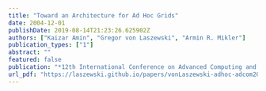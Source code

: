 ```yaml
---
title: "Toward an Architecture for Ad Hoc Grids"
date: 2004-12-01
publishDate: 2019-08-14T21:23:26.625902Z
authors: ["Kaizar Amin", "Gregor von Laszewski", "Armin R. Mikler"]
publication_types: ["1"]
abstract: ""
featured: false
publication: "*12th International Conference on Advanced Computing and Communications (ADCOM 2004)*"
url_pdf: "https://laszewski.github.io/papers/vonLaszewski-adhoc-adcom2004.pdf"
---
```


